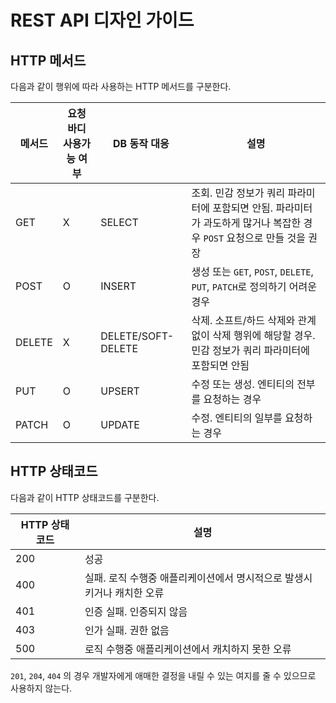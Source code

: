 # REST API 디자인 가이드

## HTTP 메서드

다음과 같이 행위에 따라 사용하는 HTTP 메서드를 구분한다.

| 메서드    | 요청 바디 사용가능 여부 | DB 동작 대응           | 설명                                                                      |
|--------|---------------|--------------------|-------------------------------------------------------------------------|
| GET    | X             | SELECT             | 조회. 민감 정보가 쿼리 파라미터에 포함되면 안됨. 파라미터가 과도하게 많거나 복잡한 경우 `POST` 요청으로 만들 것을 권장 |
| POST   | O             | INSERT             | 생성 또는 `GET`, `POST`, `DELETE`, `PUT`, `PATCH`로 정의하기 어려운 경우              |
| DELETE | X             | DELETE/SOFT-DELETE | 삭제. 소프트/하드 삭제와 관계없이 삭제 행위에 해당할 경우. 민감 정보가 쿼리 파라미터에 포함되면 안됨              |
| PUT    | O             | UPSERT             | 수정 또는 생성. 엔티티의 전부를 요청하는 경우                                              |
| PATCH  | O             | UPDATE             | 수정. 엔티티의 일부를 요청하는 경우                                                    |

## HTTP 상태코드

다음과 같이 HTTP 상태코드를 구분한다.

| HTTP 상태 코드 | 설명                                      |
|------------|-----------------------------------------|
| 200        | 성공                                      |
| 400        | 실패. 로직 수행중 애플리케이션에서 명시적으로 발생시키거나 캐치한 오류 |
| 401        | 인증 실패. 인증되지 않음                          |
| 403        | 인가 실패. 권한 없음                            |
| 500        | 로직 수행중 애플리케이션에서 캐치하지 못한 오류              |

`201`, `204`, `404` 의 경우 개발자에게 애매한 결정을 내릴 수 있는 여지를 줄 수 있으므로 사용하지 않는다.